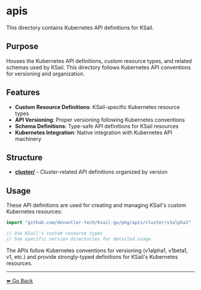 # apis

This directory contains Kubernetes API definitions for KSail.

## Purpose

Houses the Kubernetes API definitions, custom resource types, and related schemas used by KSail. This directory follows Kubernetes API conventions for versioning and organization.

## Features

- **Custom Resource Definitions**: KSail-specific Kubernetes resource types
- **API Versioning**: Proper versioning following Kubernetes conventions
- **Schema Definitions**: Type-safe API definitions for KSail resources
- **Kubernetes Integration**: Native integration with Kubernetes API machinery

## Structure

- **[cluster/](./cluster/README.md)** - Cluster-related API definitions organized by version

## Usage

These API definitions are used for creating and managing KSail's custom Kubernetes resources:

```go
import "github.com/devantler-tech/ksail-go/pkg/apis/cluster/v1alpha1"

// Use KSail's custom resource types
// See specific version directories for detailed usage
```

The APIs follow Kubernetes conventions for versioning (v1alpha1, v1beta1, v1, etc.) and provide strongly-typed definitions for KSail's Kubernetes resources.

---

[⬅️ Go Back](../README.md)